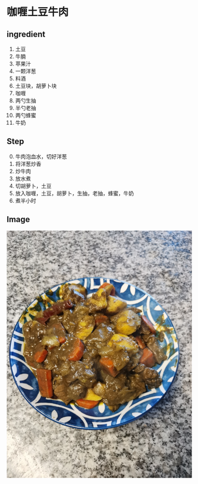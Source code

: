 # 咖喱土豆牛肉

## ingredient

1. 土豆
2. 牛腩
3. 苹果汁
4. 一颗洋葱
5. 料酒
6. 土豆块，胡萝卜块
7. 咖喱
8. 两勺生抽
9. 半勺老抽
10. 两勺蜂蜜
11. 牛奶 

## Step
0. 牛肉泡血水，切好洋葱
1. 将洋葱炒香
2. 炒牛肉
3. 放水煮
4. 切胡萝卜，土豆
5. 放入咖喱，土豆，胡萝卜，生抽，老抽，蜂蜜，牛奶
6. 煮半小时

## Image

![img](img/Curry_Beef.jpg)